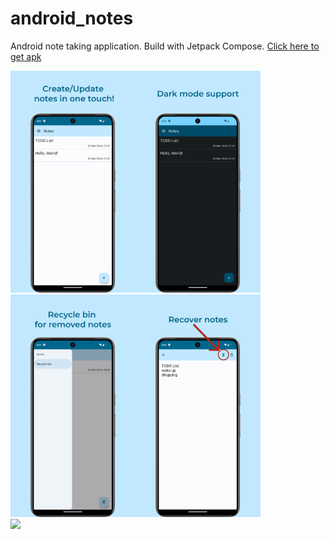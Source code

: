 # android_notes
Android note taking application. Build with Jetpack Compose.
[Click here to get apk][1]

<img src="./assets/main_light.png" width=200><img src="./assets/main_dark.png" width=200><img src="./assets/recycle_bin.png" width=200><img src="./assets/recover.png" width=200>  
<img src="./assets/android_note.gif" width=200>


[1]: <https://kassaev.com/media/notes.apk>